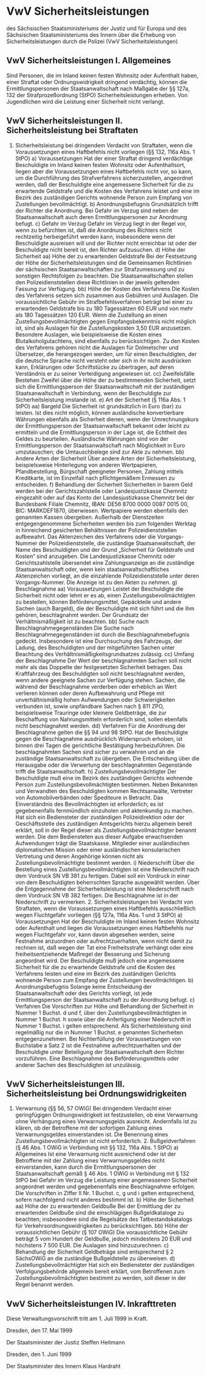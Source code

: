 # VwV Sicherheitsleistungen

des Sächsischen Staatsministeriums der Justiz und für Europa und des Sächsischen Staatsministeriums des Innern über die Erhebung von Sicherheitsleistungen durch die Polizei (VwV Sicherheitsleistungen)

## VwV Sicherheitsleistungen I. Allgemeines

Sind Personen, die im Inland keinen festen Wohnsitz oder Aufenthalt haben, einer Straftat oder Ordnungswidrigkeit dringend verdächtig, können die Ermittlungspersonen der Staatsanwaltschaft nach Maßgabe der §§ 127a, 132 der Strafprozeßordnung (StPO) Sicherheitsleistungen erheben. Von Jugendlichen wird die Leistung einer Sicherheit nicht verlangt.


## VwV Sicherheitsleistungen II. Sicherheitsleistung bei Straftaten

1. Sicherheitsleistung bei dringendem Verdacht von Straftaten, wenn die Voraussetzungen eines Haftbefehls nicht vorliegen (§§ 132, 116a Abs. 1 StPO) a) Voraussetzungen  Hat der einer Straftat dringend verdächtige Beschuldigte im Inland keinen festen Wohnsitz oder Aufenthaltsort, liegen aber die Voraussetzungen eines Haftbefehls nicht vor, so kann, um die Durchführung des Strafverfahrens sicherzustellen, angeordnet werden, daß der Beschuldigte eine angemessene Sicherheit für die zu erwartende Geldstrafe und die Kosten des Verfahrens leistet und eine im Bezirk des zuständigen Gerichts wohnende Person zum Empfang von Zustellungen bevollmächtigt. b) Anordnungsbefugnis  Grundsätzlich trifft der Richter die Anordnung. Bei Gefahr im Verzug sind neben der Staatsanwaltschaft auch deren Ermittlungspersonen zur Anordnung befugt. c) Gefahr im Verzug  Gefahr im Verzug liegt in der Regel vor, wenn zu befürchten ist, daß die Anordnung des Richters nicht rechtzeitig herbeigeführt werden kann, insbesondere wenn der Beschuldigte ausreisen will und der Richter nicht erreichbar ist oder der Beschuldigte nicht bereit ist, den Richter aufzusuchen. d) Höhe der Sicherheit  aa) Höhe der zu erwartenden Geldstrafe  Bei der Festsetzung der Höhe der Sicherheitsleistungen sind die Gemeinsamen Richtlinien der sächsischen Staatsanwaltschaften zur Strafzumessung und zu sonstigen Rechtsfolgen zu beachten. Die Staatsanwaltschaften stellen den Polizeidienststellen diese Richtlinien in der jeweils geltenden Fassung zur Verfügung.  bb) Höhe der Kosten des Verfahrens  Die Kosten des Verfahrens setzen sich zusammen aus Gebühren und Auslagen. Die voraussichtliche Gebühr im Strafbefehlsverfahren beträgt bei einer zu erwartenden Geldstrafe bis zu 180 Tagessätzen 60 EUR und von mehr als 180 Tagessätzen 120 EUR. Wenn die Zustellung an einen Zustellungsbevollmächtigten gegen Empfangsbekenntnis nicht möglich ist, sind als Auslagen für die Zustellungskosten 3,50 EUR anzusetzen. Besondere Auslagen, wie beispielsweise die Kosten eines Blutalkoholgutachtens, sind ebenfalls zu berücksichtigen. Zu den Kosten des Verfahrens gehören nicht die Auslagen für Dolmetscher und Übersetzer, die herangezogen werden, um für einen Beschuldigten, der die deutsche Sprache nicht versteht oder sich in ihr nicht ausdrücken kann, Erklärungen oder Schriftstücke zu übertragen, auf deren Verständnis er zu seiner Verteidigung angewiesen ist.  cc) Zweifelsfälle  Bestehen Zweifel über die Höhe der zu bestimmenden Sicherheit, setzt sich die Ermittlungsperson der Staatsanwaltschaft mit der zuständigen Staatsanwaltschaft in Verbindung, wenn der Beschuldigte zur Sicherheitsleistung imstande ist. e) Art der Sicherheit (§ 116a Abs. 1 StPO)  aa) Bargeld  Die Sicherheit ist grundsätzlich in Euro (bar) zu leisten. Ist dies nicht möglich, können ausländische konvertierbare Währungen ebenfalls als Sicherheit dienen, wenn der Umrechnungskurs der Ermittlungsperson der Staatsanwaltschaft bekannt oder leicht zu ermitteln und die Ermittlungsperson in der Lage ist, die Echtheit des Geldes zu beurteilen. Ausländische Währungen sind von der Ermittlungsperson der Staatsanwaltschaft nach Möglichkeit in Euro umzutauschen; die Umtauschbelege sind zur Akte zu nehmen.  bb) Andere Arten der Sicherheit  Über andere Arten der Sicherheitsleistung, beispielsweise Hinterlegung von anderen Wertpapieren, Pfandbestellung, Bürgschaft geeigneter Personen, Zahlung mittels Kreditkarte, ist im Einzelfall nach pflichtgemäßem Ermessen zu entscheiden. f) Behandlung der Sicherheit  Sicherheiten in barem Geld werden bei der Gerichtszahlstelle oder Landesjustizkasse Chemnitz eingezahlt oder auf das Konto der Landesjustizkasse Chemnitz bei der Bundesbank Filiale Chemnitz, IBAN: DE56 8700 0000 0087 0015 00, BIC: MARKDEF1870, überwiesen. Wertpapiere werden ebenfalls den genannten Kassen übergeben. Außerhalb der Dienstzeiten entgegengenommene Sicherheiten werden bis zum folgenden Werktag in hinreichend gesicherten Behältnissen der Polizeidienststellen aufbewahrt. Das Aktenzeichen des Verfahrens oder die Vorgangs-Nummer der Polizeidienststelle, die zuständige Staatsanwaltschaft, der Name des Beschuldigten und der Grund „Sicherheit für Geldstrafe und Kosten“ sind anzugeben. Die Landesjustizkasse Chemnitz oder Gerichtszahlstelle übersendet eine Zahlungsanzeige an die zuständige Staatsanwaltschaft oder, wenn kein staatsanwaltschaftliches Aktenzeichen vorliegt, an die einzahlende Polizeidienststelle unter deren Vorgangs-Nummer. Die Anzeige ist zu den Akten zu nehmen. g) Beschlagnahme  aa) Voraussetzungen  Leistet der Beschuldigte die Sicherheit nicht oder lehnt er es ab, einen Zustellungsbevollmächtigten zu bestellen, können Beförderungsmittel, Gepäckteile und andere Sachen (auch Bargeld), die der Beschuldigte mit sich führt und die ihm gehören, beschlagnahmt werden. Der Grundsatz der Verhältnismäßigkeit ist zu beachten.  bb) Suche nach Beschlagnahmegegenständen  Die Suche nach Beschlagnahmegegenständen ist durch die Beschlagnahmebefugnis gedeckt. Insbesondere ist eine Durchsuchung des Fahrzeugs, der Ladung, des Beschuldigten und der mitgeführten Sachen unter Beachtung des Verhältnismäßigkeitsgrundsatzes zulässig.  cc) Umfang der Beschlagnahme  Der Wert der beschlagnahmten Sachen soll nicht mehr als das Doppelte der festgesetzten Sicherheit betragen. Das Kraftfahrzeug des Beschuldigten soll nicht beschlagnahmt werden, wenn andere geeignete Sachen zur Verfügung stehen. Sachen, die während der Beschlagnahme verderben oder erheblich an Wert verlieren können oder deren Aufbewahrung und Pflege mit unverhältnismäßig hohen Aufwendungen oder Schwierigkeiten verbunden ist, sowie unpfändbare Sachen nach § 811 ZPO, beispielsweise Trauringe oder kleinere Geldbeträge, die zur Beschaffung von Nahrungsmitteln erforderlich sind, sollen ebenfalls nicht beschlagnahmt werden.  dd) Verfahren  Für die Anordnung der Beschlagnahme gelten die §§ 94 und 98 StPO. Hat der Beschuldigte gegen die Beschlagnahme ausdrücklich Widerspruch erhoben, ist binnen drei Tagen die gerichtliche Bestätigung herbeizuführen. Die beschlagnahmten Sachen sind sicher zu verwahren und an die zuständige Staatsanwaltschaft zu übergeben. Die Entscheidung über die Herausgabe oder die Verwertung der beschlagnahmten Gegenstände trifft die Staatsanwaltschaft. h) Zustellungsbevollmächtigter  Der Beschuldigte muß eine im Bezirk des zuständigen Gerichts wohnende Person zum Zustellungsbevollmächtigten bestimmen. Neben Bekannten und Verwandten des Beschuldigten kommen Rechtsanwälte, Vertreter von Automobilverbänden oder Spediteure in Betracht. Das Einverständnis des Bevollmächtigten ist erforderlich; es ist gegebenenfalls fernmündlich einzuholen und aktenkundig zu machen. Hat sich ein Bediensteter der zuständigen Polizeidirektion oder der Geschäftsstelle des zuständigen Amtsgerichts hierzu allgemein bereit erklärt, soll in der Regel dieser als Zustellungsbevollmächtigter benannt werden. Die dem Bediensteten aus dieser Aufgabe erwachsenden Aufwendungen trägt die Staatskasse. Mitglieder einer ausländischen diplomatischen Mission oder einer ausländischen konsularischen Vertretung und deren Angehörige können nicht als Zustellungsbevollmächtigte bestimmt werden. i) Niederschrift  Über die Bestellung eines Zustellungsbevollmächtigten ist eine Niederschrift nach dem Vordruck SN VB 381 zu fertigen. Dabei soll ein Vordruck in einer von dem Beschuldigten beherrschten Sprache ausgewählt werden. Über die Entgegennahme der Sicherheitsleistung ist eine Niederschrift nach dem Vordruck SN VB 382 fertigen. Die Beschlagnahme ist in der Niederschrift zu vermerken. 2. Sicherheitsleistungen bei Verdacht von Straftaten, wenn die Voraussetzungen eines Haftbefehls ausschließlich wegen Fluchtgefahr vorliegen (§§ 127a, 116a Abs. 1 und 3 StPO) a) Voraussetzungen  Hat der Beschuldigte im Inland keinen festen Wohnsitz oder Aufenthalt und liegen die Voraussetzungen eines Haftbefehls nur wegen Fluchtgefahr vor, kann davon abgesehen werden, seine Festnahme anzuordnen oder aufrechtzuerhalten, wenn nicht damit zu rechnen ist, daß wegen der Tat eine Freiheitsstrafe verhängt oder eine freiheitsentziehende Maßregel der Besserung und Sicherung angeordnet wird. Der Beschuldigte muß jedoch eine angemessene Sicherheit für die zu erwartende Geldstrafe und die Kosten des Verfahrens leisten und eine im Bezirk des zuständigen Gerichts wohnende Person zum Empfang der Zustellungen bevollmächtigen. b) Anordnungsbefugnis  Solange keine Entscheidung der Staatsanwaltschaft oder des Gerichts vorliegt, ist jede Ermittlungsperson der Staatsanwaltschaft zu der Anordnung befugt. c) Verfahren  Die Vorschriften zur Höhe und Behandlung der Sicherheit in Nummer 1 Buchst. d und f, über den Zustellungsbevollmächtigten in Nummer 1 Buchst. h sowie über die Anfertigung einer Niederschrift in Nummer 1 Buchst. i gelten entsprechend. Als Sicherheitsleistung sind regelmäßig nur die in Nummer 1 Buchst. e genannten Sicherheiten entgegenzunehmen. Bei Nichterfüllung der Voraussetzungen von Buchstabe a Satz 2 ist die Festnahme aufrechtzuerhalten und der Beschuldigte unter Beteiligung der Staatsanwaltschaft dem Richter vorzuführen. Eine Beschlagnahme des Beförderungsmittels oder anderer Sachen des Beschuldigten ist unzulässig. 
## VwV Sicherheitsleistungen III. Sicherheitsleistung bei Ordnungswidrigkeiten

1. Verwarnung (§§ 56, 57 OWiG)  Bei dringendem Verdacht einer geringfügigen Ordnungswidrigkeit ist festzustellen, ob eine Verwarnung ohne Verhängung eines Verwarnungsgelds ausreicht. Andernfalls ist zu klären, ob der Betroffene mit der sofortigen Zahlung eines Verwarnungsgeldes einverstanden ist. Die Benennung eines Zustellungsbevollmächtigten ist nicht erforderlich. 2. Bußgeldverfahren (§ 46 Abs. 1 OWiG in Verbindung mit §§ 132, 116a Abs. 1 StPO) a) Allgemeines  Ist eine Verwarnung nicht ausreichend oder ist der Betroffene mit der Zahlung eines Verwarnungsgeldes nicht einverstanden, kann durch die Ermittlungspersonen der Staatsanwaltschaft gemäß § 46 Abs. 1 OWiG in Verbindung mit § 132 StPO bei Gefahr im Verzug die Leistung einer angemessenen Sicherheit angeordnet werden und gegebenenfalls eine Beschlagnahme erfolgen. Die Vorschriften in Ziffer II Nr. 1 Buchst. c, g und i gelten entsprechend, sofern nachfolgend nicht anderes bestimmt ist. b) Höhe der Sicherheit  aa) Höhe der zu erwartenden Geldbuße  Bei der Ermittlung der zu erwartenden Geldbuße sind die einschlägigen Bußgeldkataloge zu beachten; insbesondere sind die Regelsätze des Tatbestandskatalogs für Verkehrsordnungswidrigkeiten zu berücksichtigen.  bb) Höhe der voraussichtlichen Gebühr (§ 107 OWiG)  Die voraussichtliche Gebühr beträgt 5 vom Hundert der Geldbuße, jedoch mindestens 20 EUR und höchstens 7 500 EUR. Die Auslagen sind hinzuzurechnen. c) Behandlung der Sicherheit  Geldbeträge sind entsprechend § 2 SächsOWiG an die zuständige Bußgeldstelle zu überweisen. d) Zustellungsbevollmächtigter  Hat sich ein Bediensteter der zuständigen Verfolgungsbehörde allgemein bereit erklärt, vom Betroffenen zum Zustellungsbevollmächtigten bestimmt zu werden, soll dieser in der Regel benannt werden. 
## VwV Sicherheitsleistungen IV. Inkrafttreten

Diese Verwaltungsvorschrift tritt am 1. Juli 1999 in Kraft.

Dresden, den 17. Mai 1999

Der Staatsminister der Justiz  Steffen Heitmann

Dresden, den 1. Juni 1999

Der Staatsminister des Innern  Klaus Hardraht

